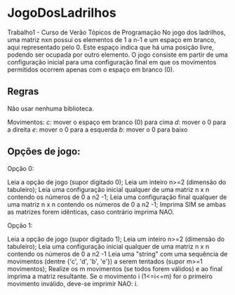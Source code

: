 # JogoDosLadrilhos
Trabalho1 - Curso de Verão Tópicos de Programação
No jogo dos ladrilhos, uma matriz nxn possui os elementos de 1 a n-1 e um espaço em branco, aqui representado pelo 0. Este espaço indica que há uma posição livre, podendo ser ocupada por outro elemento. O jogo consiste em partir de uma configuração inicial para uma configuração final em que os movimentos permitidos ocorrem apenas com o espaço em branco (0). 

## Regras
Não usar nenhuma biblioteca.

Movimentos:
 _c_: mover o espaço em branco (0) para cima
 _d_: mover o 0 para a direita
 _e_: mover o 0 para a esquerda
 _b_: mover o 0 para baixo


## Opções de jogo:
Opção 0:

Leia a opção de jogo (supor digitado 0);
Leia um inteiro n>=2 (dimensão do tabuleiro);
Leia uma configuração inicial qualquer de uma matriz n x n contendo os números de 0 a n2 -1;
Leia uma configuração final qualquer de uma matriz n x n contendo os números de 0 a n2 -1;
Imprima SIM se ambas as matrizes forem idênticas, caso contrário imprima NAO.

Opção 1: 

Leia a opção de jogo (supor digitado 1);
Leia um inteiro n>=2 (dimensão do tabuleiro);
Leia uma configuração inicial qualquer de uma matriz n x n contendo os números de 0 a n2 -1
Leia uma "string" com uma sequência de movimentos (dentre {'c', 'd', 'b', 'e'}) a serem tentados (supor m>=1 movimentos);
Realize os m movimentos (se todos forem válidos) e ao final imprima a matriz resultante.
Se o movimento i (1<=i<=m) for o primeiro movimento inválido, deve-se imprimir NAO: i.